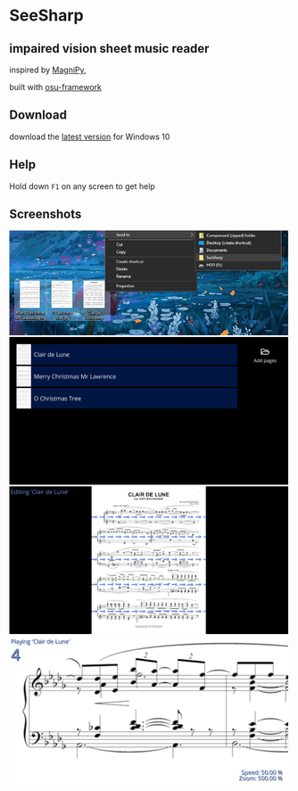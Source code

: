 


  



# SeeSharp

## impaired vision sheet music reader

inspired by [MagniPy](http://www.makersbox.us/2013/10/magnipy-low-vision-music-reader.html),

built with [osu-framework](https://github.com/ppy/osu-framework)

## Download
download the [latest version](https://github.com/hbnrmx/SeeSharp/releases/latest) for Windows 10

## Help
Hold down `F1` on any screen to get help

## Screenshots
<img width="500px" src="screenshots/Screenshot1.png">
<img width="500px" src="screenshots/Screenshot2.png">
<img width="500px" src="screenshots/Screenshot3.png">
<img width="500px" src="screenshots/Screenshot4.png">
